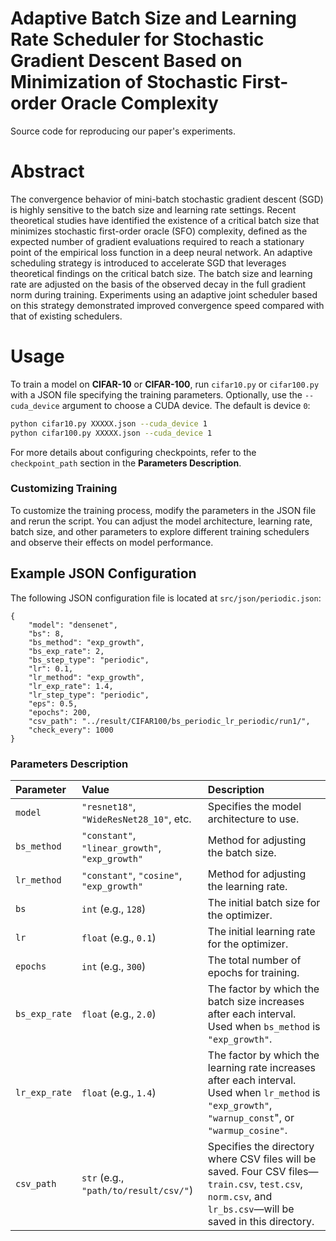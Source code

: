 # Adaptive Batch Size and Learning Rate Scheduler for Stochastic Gradient Descent Based on Minimization of Stochastic First-order Oracle Complexity
Source code for reproducing our paper's experiments.

# Abstract
The convergence behavior of mini-batch stochastic gradient descent (SGD) is highly sensitive to the batch size and learning rate settings. Recent theoretical studies have identified the existence of a critical batch size that minimizes stochastic first-order oracle (SFO) complexity, defined as the expected number of gradient evaluations required to reach a stationary point of the empirical loss function in a deep neural network. An adaptive scheduling strategy is introduced to accelerate SGD that leverages theoretical findings on the critical batch size. The batch size and learning rate are adjusted on the basis of the observed decay in the full gradient norm during training. Experiments using an adaptive joint scheduler based on this strategy demonstrated improved convergence speed compared with that of existing schedulers.

# Usage

To train a model on **CIFAR-10** or **CIFAR-100**, run `cifar10.py` or `cifar100.py` with a JSON file specifying the training parameters. Optionally, use the `--cuda_device` argument to choose a CUDA device. The default is device `0`:

```bash
python cifar10.py XXXXX.json --cuda_device 1
python cifar100.py XXXXX.json --cuda_device 1
```

For more details about configuring checkpoints, refer to the `checkpoint_path` section in the **Parameters Description**.

### Customizing Training

To customize the training process, modify the parameters in the JSON file and rerun the script. You can adjust the model architecture, learning rate, batch size, and other parameters to explore different training schedulers and observe their effects on model performance.

## Example JSON Configuration
The following JSON configuration file is located at `src/json/periodic.json`:
```
{
    "model": "densenet",
    "bs": 8,
    "bs_method": "exp_growth",
    "bs_exp_rate": 2,
    "bs_step_type": "periodic",
    "lr": 0.1,
    "lr_method": "exp_growth",
    "lr_exp_rate": 1.4,
    "lr_step_type": "periodic",
    "eps": 0.5,
    "epochs": 200,
    "csv_path": "../result/CIFAR100/bs_periodic_lr_periodic/run1/",
    "check_every": 1000
}
```
### Parameters Description
| Parameter | Value | Description |
| :-------- | :---- | :---------- |
| `model` | `"resnet18"`, `"WideResNet28_10"`, etc. | Specifies the model architecture to use. |
| `bs_method` | `"constant"`, `"linear_growth"`, `"exp_growth"` | Method for adjusting the batch size. |
|`lr_method`|`"constant"`, `"cosine"`, `"exp_growth"`|Method for adjusting the learning rate.|
|`bs`|`int` (e.g., `128`)| The initial batch size for the optimizer. |
|`lr`|`float` (e.g., `0.1`)| The initial learning rate for the optimizer. |
|`epochs`|`int` (e.g., `300`)|The total number of epochs for training.|
|`bs_exp_rate`|`float` (e.g., `2.0`)|The factor by which the batch size increases after each interval. Used when `bs_method` is `"exp_growth"`.|
|`lr_exp_rate`| `float` (e.g., `1.4`) |The factor by which the learning rate increases after each interval. Used when `lr_method` is `"exp_growth"`, `"warnup_const`", or `"warmup_cosine"`.|
|`csv_path`|`str` (e.g., `"path/to/result/csv/"`)|Specifies the directory where CSV files will be saved. Four CSV files—`train.csv`, `test.csv`, `norm.csv`, and `lr_bs.csv`—will be saved in this directory.|
